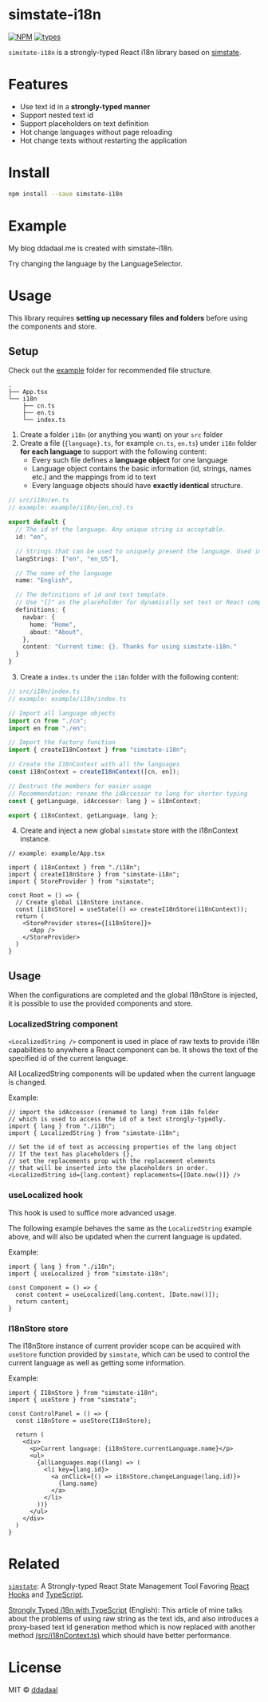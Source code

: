 # simstate-i18n

[![NPM](https://img.shields.io/npm/v/simstate-i18n.svg)](https://www.npmjs.com/package/simstate-i18n)
[![types](https://img.shields.io/npm/types/simstate.svg?style=flat-square)](https://www.npmjs.com/package/simstate-i18n)

`simstate-i18n` is a strongly-typed React i18n library based on [simstate](https://github.com/ddadaal/simstate).

# Features

- Use text id in a **strongly-typed manner**
- Support nested text id
- Support placeholders on text definition
- Hot change languages without page reloading
- Hot change texts without restarting the application

# Install

```bash
npm install --save simstate-i18n
```

# Example

My blog ddadaal.me is created with simstate-i18n.

Try changing the language by the LanguageSelector.

# Usage

This library requires **setting up necessary files and folders** before using the components and store.

## Setup

Check out the [example](example) folder for recommended file structure.

```
.
├── App.tsx
└── i18n
    ├── cn.ts
    ├── en.ts
    └── index.ts
```

1. Create a folder `i18n` (or anything you want) on your `src` folder
2. Create a file (`{language}.ts`, for example `cn.ts`, `en.ts`) under `i18n` folder **for each language** to support with the following content:
    - Every such file defines a **language object** for one language
    - Language object contains the basic information (id, strings, names etc.) and the mappings from id to text
    - Every language objects should have **exactly identical** structure.

```typescript
// src/i18n/en.ts
// example: example/i18n/{en,cn}.ts

export default {
  // The id of the language. Any unique string is acceptable.
  id: "en",

  // Strings that can be used to uniquely present the language. Used in getLanguage function.
  langStrings: ["en", "en_US"],

  // The name of the language
  name: "English",

  // The definitions of id and text template.
  // Use "{}" as the placeholder for dynamically set text or React component.
  definitions: {
    navbar: {
      home: "Home",
      about: "About",
    },
    content: "Current time: {}. Thanks for using simstate-i18n."
  }
}
```

3. Create a `index.ts` under the `i18n` folder with the following content:

```typescript
// src/i18n/index.ts
// example: example/i18n/index.ts

// Import all language objects
import cn from "./cn";
import en from "./en";

// Import the factory function
import { createI18nContext } from "simstate-i18n";

// Create the I18nContext with all the languages
const i18nContext = createI18nContext([cn, en]);

// Destruct the members for easier usage
// Recommendation: rename the idAccessor to lang for shorter typing
const { getLanguage, idAccessor: lang } = i18nContext;

export { i18nContext, getLanguage, lang };
```

4. Create and inject a new global `simstate` store with the i18nContext instance.

```tsx
// example: example/App.tsx

import { i18nContext } from "./i18n";
import { createI18nStore } from "simstate-i18n";
import { StoreProvider } from "simstate";

const Root = () => {
  // Create global i18nStore instance.
  const [i18nStore] = useState(() => createI18nStore(i18nContext));
  return (
    <StoreProvider stores={[i18nStore]}>
      <App />
    </StoreProvider>
  )
}
```

## Usage

When the configurations are completed and the global I18nStore is injected, it is possible to use the provided components and store.

### LocalizedString component

`<LocalizedString />` component is used in place of raw texts to provide i18n capabilities to anywhere a React component can be. It shows the text of the specified id of the current language.

All LocalizedString components will be updated when the current language is changed.

Example:

```tsx
// import the idAccessor (renamed to lang) from i18n folder
// which is used to access the id of a text strongly-typedly.
import { lang } from "./i18n";
import { LocalizedString } from "simstate-i18n";

// Set the id of text as accessing properties of the lang object
// If the text has placeholders {},
// set the replacements prop with the replacement elements
// that will be inserted into the placeholders in order.
<LocalizedString id={lang.content} replacements={[Date.now()]} />
```

### useLocalized hook

This hook is used to suffice more advanced usage.

The following example behaves the same as the `LocalizedString` example above, and will also be updated when the current language is updated.

Example:

```tsx
import { lang } from "./i18n";
import { useLocalized } from "simstate-i18n";

const Component = () => {
  const content = useLocalized(lang.content, [Date.now()]);
  return content;
}
```

### I18nStore store

The I18nStore instance of current provider scope can be acquired with `useStore` function provided by `simstate`, which can be used to control the current language as well as getting some information.

Example:

```tsx
import { I18nStore } from "simstate-i18n";
import { useStore } from "simstate";

const ControlPanel = () => {
  const i18nStore = useStore(I18nStore);

  return (
    <div>
      <p>Current language: {i18nStore.currentLanguage.name}</p>
      <ul>
        {allLanguages.map((lang) => (
          <li key={lang.id}>
            <a onClick={() => i18nStore.changeLanguage(lang.id)}>
              {lang.name}
            </a>
          </li>
        ))}
      </ul>
    </div>
  )
}
```

# Related

[`simstate`](https://github.com/ddadaal/simstate): A Strongly-typed React State Management Tool Favoring [React Hooks](https://reactjs.org/docs/hooks-intro.html) and [TypeScript](https://www.typescriptlang.org/).

[Strongly Typed i18n with TypeScript](https://ddadaal.me/articles/strongly-typed-i18n-with-typescript) (English): This article of mine talks about the problems of using raw string as the text ids, and also introduces a proxy-based text id generation method which is now replaced with another method [(src/i18nContext.ts)](src/i18nContext.ts) which should have better performance.


# License

MIT © [ddadaal](https://github.com/ddadaal)
